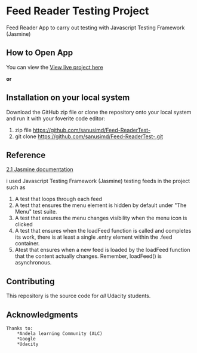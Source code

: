 # Feed Reader Testing Project

 Feed Reader App to carry out testing with Javascript Testing Framework (Jasmine)


## How to Open App

You can view the [View live project here](https://sanusimd.github.io/Feed-ReaderTest-/) 
 

 **or**

## Installation on your local system
Download the GitHub zip file or clone the repository onto your local system and run it with your foverite code editor: 
1. zip file https://github.com/sanusimd/Feed-ReaderTest-
2. git clone https://github.com/sanusimd/Feed-ReaderTest-.git



## Reference

[2.1 Jasmine documentation](https://jasmine.github.io/2.1/introduction.html)

i used Javascript Testing Framework (Jasmine) testing feeds in the project 
such as 
1. A test that loops through each feed
2.  A test that ensures the menu element is hidden by default under "The Menu" test suite.
3.  A test that ensures the menu changes visibility when the menu icon is clicked
4.  A test that ensures when the loadFeed function is called and completes its work, there is at least a single .entry element within the .feed container.
5.  Atest that ensures when a new feed is loaded by the loadFeed function that the content actually changes. Remember, loadFeed() is asynchronous.


## Contributing

This repository is the source code for _all_ Udacity students. 

## Acknowledgments
    Thanks to:
        *Andela learning Community (ALC)
        *Google
        *Udacity
